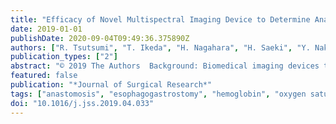 ```yaml
---
title: "Efficacy of Novel Multispectral Imaging Device to Determine Anastomosis for Esophagogastrostomy"
date: 2019-01-01
publishDate: 2020-09-04T09:49:36.375890Z
authors: ["R. Tsutsumi", "T. Ikeda", "H. Nagahara", "H. Saeki", "Y. Nakashima", "E. Oki", "Y. Maehara", "M. Hashizume"]
publication_types: ["2"]
abstract: "© 2019 The Authors  Background: Biomedical imaging devices that utilize the optical characteristics of hemoglobin (Hb) have become widespread. In the field of gastroenterology, there is a strong demand for devices that can apply this technique to surgical navigation. We aimed to introduce our novel multispectral device capable of intraoperatively performing quantitative imaging of the oxygen (O 2 ) saturation and Hb amount of tissues noninvasively and in real time, and to examine its application for deciding the appropriate anastomosis point after subtotal or total esophagectomy. Materials and methods: A total of 39 patients with esophageal cancer were studied. Tissue O 2 saturation and Hb amount of the gastric tube just before esophagogastric anastomosis were evaluated using a multispectral tissue quantitative imaging device. The anastomosis point was decided depending on the quantitative values and patterns of both the tissue O 2 saturation and Hb amount. Results: The device can instantaneously and noninvasively quantify and visualize the tissue O 2 saturation and Hb amount using reflected light. The tissue Hb status could be classified into the following four types: good circulation type, congestion type, ischemia type, and mixed type of congestion and ischemia. Postoperative anastomotic failure occurred in 2 cases, and both were mixed cases. Conclusions: The method of quantitatively imaging the tissue O 2 saturation and Hb level in real time and noninvasively using a multispectral device allows instantaneous determination of the anastomosis and related organ conditions, thereby contributing to determining the appropriate treatment direction."
featured: false
publication: "*Journal of Surgical Research*"
tags: ["anastomosis", "esophagogastrostomy", "hemoglobin", "oxygen saturation", "quantitative imaging"]
doi: "10.1016/j.jss.2019.04.033"
---
```


